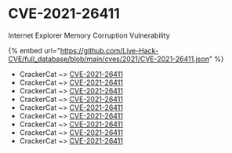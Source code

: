 # CVE-2021-26411

Internet Explorer Memory Corruption Vulnerability

{% embed url="https://github.com/Live-Hack-CVE/full_database/blob/main/cves/2021/CVE-2021-26411.json" %}


* CrackerCat ~> [CVE-2021-26411](https://www.alice-snow.ru/2021/database/cve-2021-26411/cve-2021-26411-crackercat)
* CrackerCat ~> [CVE-2021-26411](https://www.alice-snow.ru/2021/database/cve-2021-26411/cve-2021-26411-crackercat)
* CrackerCat ~> [CVE-2021-26411](https://www.alice-snow.ru/2021/database/cve-2021-26411/cve-2021-26411-crackercat)
* CrackerCat ~> [CVE-2021-26411](https://www.alice-snow.ru/2021/database/cve-2021-26411/cve-2021-26411-crackercat)
* CrackerCat ~> [CVE-2021-26411](https://www.alice-snow.ru/2021/database/cve-2021-26411/cve-2021-26411-crackercat)
* CrackerCat ~> [CVE-2021-26411](https://www.alice-snow.ru/2021/database/cve-2021-26411/cve-2021-26411-crackercat)
* CrackerCat ~> [CVE-2021-26411](https://www.alice-snow.ru/2021/database/cve-2021-26411/cve-2021-26411-crackercat)
* CrackerCat ~> [CVE-2021-26411](https://www.alice-snow.ru/2021/database/cve-2021-26411/cve-2021-26411-crackercat)
* CrackerCat ~> [CVE-2021-26411](https://www.alice-snow.ru/2021/database/cve-2021-26411/cve-2021-26411-crackercat)